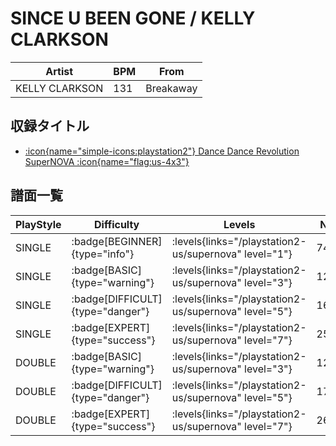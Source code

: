 # SINCE U BEEN GONE / KELLY CLARKSON

|Artist|BPM|From|
|------|---|----|
|KELLY CLARKSON|131|Breakaway|

## 収録タイトル

- [:icon{name="simple-icons:playstation2"} Dance Dance Revolution SuperNOVA :icon{name="flag:us-4x3"}](/playstation2-us/supernova)

## 譜面一覧

|PlayStyle|Difficulty|Levels|Notes|Movie|
|---------|----------|------|-----|-----|
|SINGLE| :badge[BEGINNER]{type="info"}| :levels{links="/playstation2-us/supernova" level="1"}|74/3||
|SINGLE| :badge[BASIC]{type="warning"}| :levels{links="/playstation2-us/supernova" level="3"}|120/16||
|SINGLE| :badge[DIFFICULT]{type="danger"}| :levels{links="/playstation2-us/supernova" level="5"}|161/15||
|SINGLE| :badge[EXPERT]{type="success"}| :levels{links="/playstation2-us/supernova" level="7"}|251/18||
|DOUBLE| :badge[BASIC]{type="warning"}| :levels{links="/playstation2-us/supernova" level="3"}|129/8||
|DOUBLE| :badge[DIFFICULT]{type="danger"}| :levels{links="/playstation2-us/supernova" level="5"}|173/10||
|DOUBLE| :badge[EXPERT]{type="success"}| :levels{links="/playstation2-us/supernova" level="7"}|261/14||
